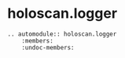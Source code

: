# holoscan.logger

```{eval-rst}
.. automodule:: holoscan.logger
    :members:
    :undoc-members:
```

